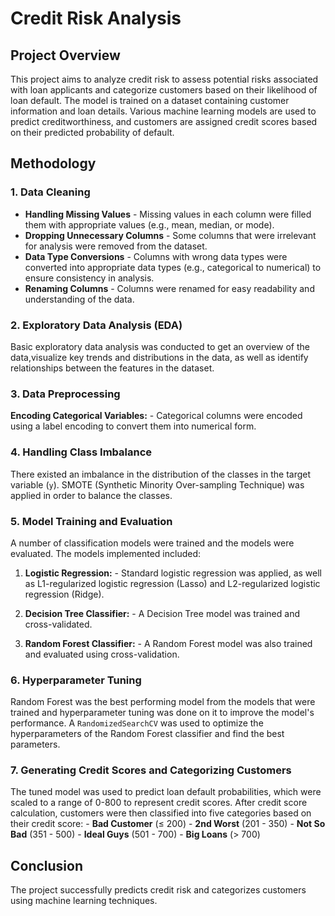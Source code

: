 # Credit Risk Analysis

## Project Overview
This project aims to analyze credit risk to assess potential risks associated with loan applicants and categorize customers based on their likelihood of loan default. The model is trained on a dataset containing customer information and loan details. Various machine learning models are used to predict creditworthiness, and customers are assigned credit scores based on their predicted probability of default.

## Methodology
### 1. Data Cleaning
- **Handling Missing Values** - Missing values in each column were filled them with appropriate values (e.g., mean, median, or mode).
- **Dropping Unnecessary Columns** - Some columns that were irrelevant for analysis were removed from the dataset.
- **Data Type Conversions** - Columns with wrong data types were converted into appropriate data types (e.g., categorical to numerical) to ensure consistency in analysis.
- **Renaming Columns** - Columns were renamed for easy readability and understanding of the data.

### 2. Exploratory Data Analysis (EDA)
Basic exploratory data analysis was conducted to get an overview of the data,visualize key trends and distributions in the data, as well as identify relationships between the features in the dataset.

### 3. Data Preprocessing
**Encoding Categorical Variables:** - Categorical columns were encoded using a label encoding to convert them into numerical form.

### 4. Handling Class Imbalance
There existed an imbalance in the distribution of the classes in the target variable (`y`). SMOTE (Synthetic Minority Over-sampling Technique) was applied in order to balance the classes.

### 5. Model Training and Evaluation
A number of classification models were trained and the models were evaluated. The models implemented included:

1. **Logistic Regression:** - Standard logistic regression was applied, as well as L1-regularized logistic regression (Lasso) and L2-regularized logistic regression (Ridge).

2. **Decision Tree Classifier:** - A Decision Tree model was trained and cross-validated.

3. **Random Forest Classifier:** - A Random Forest model was also trained and evaluated using cross-validation.

### 6. Hyperparameter Tuning
Random Forest was the best performing model from the models that were trained and hyperparameter tuning was done on it to improve the model's performance.
A `RandomizedSearchCV` was used to optimize the hyperparameters of the Random Forest classifier and find the best parameters.

### 7. Generating Credit Scores and Categorizing Customers
The tuned model was used to predict loan default probabilities, which were scaled to a range of 0-800 to represent credit scores. After credit score calculation, customers were then classified into five categories based on their credit score:
     - **Bad Customer** (≤ 200)
     - **2nd Worst** (201 - 350)
     - **Not So Bad** (351 - 500)
     - **Ideal Guys** (501 - 700)
     - **Big Loans** (> 700)
   

## Conclusion
The project successfully predicts credit risk and categorizes customers using machine learning techniques.




